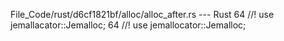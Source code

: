 File_Code/rust/d6cf1821bf/alloc/alloc_after.rs --- Rust
64 //! use jemallacator::Jemalloc;                                                                                                                           64 //! use jemallocator::Jemalloc;


